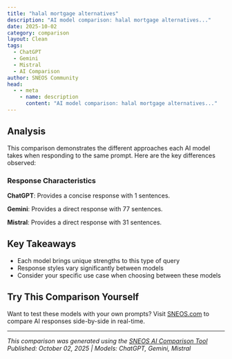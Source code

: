 ```yaml
---
title: "halal mortgage alternatives"
description: "AI model comparison: halal mortgage alternatives..."
date: 2025-10-02
category: comparison
layout: Clean
tags:
  - ChatGPT
  - Gemini
  - Mistral
  - AI Comparison
author: SNEOS Community
head:
  - - meta
    - name: description
      content: "AI model comparison: halal mortgage alternatives..."
---
```


<ChatComparison
  title="halal mortgage alternatives"
  prompt="halal mortgage alternatives"
  :responses='{
    "ChatGPT": "Error calling OpenAI API.",
    "Gemini": "Okay, let\u0027s explore halal mortgage alternatives.  It\u0027s important to understand that \u0022halal\u0022 in finance means compliant with Islamic law (Sharia).  This primarily revolves around avoiding interest (riba) and excessive uncertainty (gharar).  Therefore, traditional mortgages, which rely heavily on interest, are generally not considered halal.\n\nHere are some common halal mortgage alternatives:\n\n**1. Musharaka Mutanaqisa (Diminishing Partnership):**\n\n*   **How it Works:**  The bank and the homebuyer enter into a partnership to purchase the property. Both contribute a portion of the purchase price. The bank\u0027s share is then gradually sold to the homebuyer over time through regular payments. With each payment, the homebuyer\u0027s ownership stake increases, and the bank\u0027s stake diminishes.  The rental amount is agreed at the outset for the initial term.\n\n*   **Key Features:**\n    *   *No interest:*  The homebuyer pays a rent for the bank\u0027s share of the property and also buys out the bank\u0027s share gradually.\n    *   *Shared ownership:* The bank and homebuyer are co-owners until the bank\u0027s share is fully purchased.\n    *   *Profit and Loss Sharing:* Although the intent is not for the bank to make losses, theoretically, the value of the asset is jointly borne.\n    *   *Transparency:*  The agreement must clearly outline the ownership percentages, payment schedules, and rental terms.\n\n*   **Pros:**  Widely considered Sharia-compliant, allows for homeownership without interest.\n*   **Cons:**  Can be more complex to structure than a traditional mortgage.  The initial rental payments might be higher than interest-based mortgage payments depending on the agreement.\n\n**2. Ijara (Lease-to-Own):**\n\n*   **How it Works:** The bank purchases the property and then leases it to the homebuyer for a fixed period.  The lease payments consist of two parts: a rental portion and a portion that goes towards purchasing the property.  At the end of the lease term, the homebuyer gains full ownership of the property.\n\n*   **Key Features:**\n    *   *Lease Agreement:* A clear lease agreement outlines the rental payments, purchase price, and terms of ownership transfer.\n    *   *No Interest:* The payments are structured as rent, not interest.\n    *   *Ownership Transfer:* Ownership is transferred to the homebuyer upon completion of the lease term and all payments are made.\n\n*   **Pros:** Relatively straightforward structure, avoids interest.\n*   **Cons:**  Can be more expensive overall than a traditional mortgage due to the profit margin included in the lease payments.  The bank retains ownership until the end of the term.\n\n**3. Murabaha (Cost-Plus Financing):**\n\n*   **How it Works:** The bank purchases the property on behalf of the homebuyer.  The bank then sells the property to the homebuyer at a predetermined price, which includes the original cost of the property plus a profit margin for the bank.  The homebuyer pays off the price in installments over a set period.\n\n*   **Key Features:**\n    *   *Fixed Price:* The selling price is agreed upon upfront, providing certainty.\n    *   *Transparency:*  The cost of the property and the bank\u0027s profit margin are clearly disclosed.\n    *   *Installment Payments:*  The homebuyer makes fixed installment payments over the agreed-upon term.\n\n*   **Pros:** Simple and transparent, provides a fixed payment schedule.\n*   **Cons:** Some scholars view this as a roundabout way of charging interest, as the profit margin is essentially a fixed return.  Less flexible than other methods.  The profit margin is usually set higher than prevailing interest rates.\n\n**4. Sukuk (Islamic Bonds):**\n\n*   **How it Works:** Sukuk are essentially certificates of ownership in an asset.  In the context of home financing, a Sukuk could be issued to finance the purchase of a property.  Investors purchase the Sukuk, and the proceeds are used to buy the property.  The homebuyer then makes payments that are distributed to the Sukuk holders as a return on their investment.\n\n*   **Key Features:**\n    *   *Asset-Backed:*  Sukuk must be linked to an underlying asset.\n    *   *Shared Ownership:* Sukuk holders share in the ownership of the asset.\n    *   *Profit Sharing:*  Returns are based on the performance of the asset.\n\n*   **Pros:**  A more sophisticated and potentially efficient financing mechanism.\n*   **Cons:**  Less common for individual home financing, more often used for large-scale projects.  Can be complex to understand.\n\n**5. Cooperative Housing Societies (Islamic Model):**\n\n*   **How it Works:**  These are community-based organizations that pool funds from members to purchase properties.  Members then have the right to live in the properties owned by the society.  A rental/occupancy fee is charged based on the cost of the property.\n\n*   **Key Features:**\n    *   *Community Ownership:*  The properties are owned collectively by the members.\n    *   *Shared Responsibility:* Members share in the management and maintenance of the properties.\n    *   *Non-Profit Motive:*  The primary goal is to provide affordable and halal housing for its members.\n\n*   **Pros:** Promotes community and shared responsibility, avoids interest.\n*   **Cons:** Availability is limited, can be challenging to find a suitable society.\n\n**Important Considerations When Choosing a Halal Mortgage Alternative:**\n\n*   **Sharia Compliance:**  Ensure that the financing option is endorsed by reputable Islamic scholars or Sharia boards. Ask for a Sharia compliance certificate.\n*   **Transparency:**  The agreement should be clear, transparent, and easy to understand.  Avoid any hidden fees or ambiguous terms.\n*   **Cost Comparison:**  Compare the total cost of the halal mortgage alternative (including rent, purchase price, and fees) with the cost of a traditional mortgage.  Halal alternatives may sometimes be more expensive.\n*   **Financial Stability:**  Choose a reputable and financially stable institution offering the halal financing option.\n*   **Legal Advice:**  Consult with a qualified lawyer to review the agreement and ensure that it complies with local laws.\n*   **Availability:** Halal mortgage options are not universally available.  Their availability depends on your location and the financial institutions operating in your area. Look for Islamic banks, Islamic finance companies, or conventional banks with Islamic finance divisions.\n\n**Where to Find Halal Mortgage Alternatives:**\n\n*   **Islamic Banks:** These banks specialize in providing Sharia-compliant financial products and services.\n*   **Islamic Finance Companies:** These companies offer a range of Islamic financing options, including home financing.\n*   **Conventional Banks with Islamic Finance Divisions:** Some conventional banks have established Islamic finance divisions that offer halal mortgage alternatives.\n*   **Online Resources:** Search online for Islamic finance providers in your area.\n\n**Disclaimer:**\n\nI am an AI chatbot and cannot provide financial or legal advice. The information provided above is for general knowledge and informational purposes only, and does not constitute financial or legal advice. It is essential to consult with qualified professionals before making any financial decisions.  Specifically, seek advice from both a financial advisor and a Sharia advisor before committing to any of these alternatives.\n",
    "Mistral": "Halal mortgages, also known as Islamic mortgages, are designed to comply with Islamic law (Sharia), which prohibits the payment or receipt of interest (riba). There are several alternatives to traditional mortgages that are considered halal. Here are some common options:\n\n1. **Murabaha (Cost-Plus Financing):**\n   - In this model, the bank purchases the property and then sells it to the buyer at a higher price, which includes the bank\u0027s profit margin. The buyer then pays the bank in installments.\n   - Example: The bank buys a house for $200,000 and sells it to the buyer for $250,000, with the buyer paying in installments over a period of time.\n\n2. **Ijara (Leasing):**\n   - The bank purchases the property and leases it to the buyer. The buyer makes rental payments to the bank, and at the end of the lease term, the buyer has the option to purchase the property.\n   - Example: The bank buys a house and leases it to the buyer for a monthly rent. At the end of the lease period, the buyer can purchase the house at a predetermined price.\n\n3. **Ijara-wa-Iqtina (Lease-to-Own):**\n   - Similar to Ijara, but with a clear intention to transfer ownership to the buyer at the end of the lease period. The buyer makes rental payments, part of which goes towards the purchase price.\n   - Example: The bank buys a house and leases it to the buyer. A portion of the monthly rent goes towards the purchase price, and at the end of the lease period, the buyer owns the house.\n\n4. **Musharaka (Joint Venture):**\n   - The bank and the buyer jointly purchase the property. The buyer makes payments to the bank, gradually increasing their share of ownership until they own the property outright.\n   - Example: The bank and the buyer jointly purchase a house. The buyer makes payments to the bank, increasing their share of ownership over time until they own the entire property.\n\n5. **Diminishing Musharaka:**\n   - Similar to Musharaka, but the buyer\u0027s share of ownership increases with each payment, while the bank\u0027s share decreases. The buyer also pays rent to the bank for the bank\u0027s share of the property.\n   - Example: The bank and the buyer jointly purchase a house. The buyer makes payments to the bank, increasing their share of ownership and reducing the bank\u0027s share. The buyer also pays rent to the bank for the bank\u0027s share of the property.\n\n6. **Takaful (Islamic Insurance):**\n   - While not a mortgage alternative, Takaful is often used in conjunction with Islamic financing to provide insurance coverage that complies with Sharia principles.\n\nThese alternatives allow Muslims to finance the purchase of a home without violating Islamic law. It\u0027s important to consult with a financial advisor or a specialist in Islamic finance to understand the specific terms and conditions of these products."
  }'
  published-date="08:59"
/>

## Analysis

This comparison demonstrates the different approaches each AI model takes when responding to the same prompt. Here are the key differences observed:

### Response Characteristics

**ChatGPT**: Provides a concise response with 1 sentences. 

**Gemini**: Provides a direct response with 77 sentences. 

**Mistral**: Provides a direct response with 31 sentences. 

## Key Takeaways

- Each model brings unique strengths to this type of query
- Response styles vary significantly between models
- Consider your specific use case when choosing between these models

## Try This Comparison Yourself

Want to test these models with your own prompts? Visit [SNEOS.com](https://sneos.com) to compare AI responses side-by-side in real-time.

---

*This comparison was generated using the [SNEOS AI Comparison Tool](https://sneos.com)*
*Published: October 02, 2025 | Models: ChatGPT, Gemini, Mistral*
